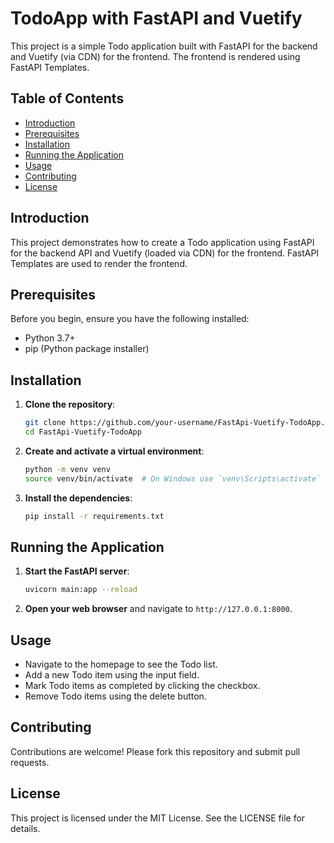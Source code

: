 # TodoApp with FastAPI and Vuetify

This project is a simple Todo application built with FastAPI for the backend and Vuetify (via CDN) for the frontend. The frontend is rendered using FastAPI Templates.

## Table of Contents

- [Introduction](#introduction)
- [Prerequisites](#prerequisites)
- [Installation](#installation)
- [Running the Application](#running-the-application)
- [Usage](#usage)
- [Contributing](#contributing)
- [License](#license)

## Introduction

This project demonstrates how to create a Todo application using FastAPI for the backend API and Vuetify (loaded via CDN) for the frontend. FastAPI Templates are used to render the frontend.

## Prerequisites

Before you begin, ensure you have the following installed:

- Python 3.7+
- pip (Python package installer)

## Installation

1. **Clone the repository**:
    ```bash
    git clone https://github.com/your-username/FastApi-Vuetify-TodoApp.git
    cd FastApi-Vuetify-TodoApp
    ```

2. **Create and activate a virtual environment**:
    ```bash
    python -m venv venv
    source venv/bin/activate  # On Windows use `venv\Scripts\activate`
    ```

3. **Install the dependencies**:
    ```bash
    pip install -r requirements.txt
    ```

## Running the Application

1. **Start the FastAPI server**:
    ```bash
    uvicorn main:app --reload
    ```

2. **Open your web browser** and navigate to `http://127.0.0.1:8000`.

## Usage

- Navigate to the homepage to see the Todo list.
- Add a new Todo item using the input field.
- Mark Todo items as completed by clicking the checkbox.
- Remove Todo items using the delete button.

## Contributing

Contributions are welcome! Please fork this repository and submit pull requests.

## License

This project is licensed under the MIT License. See the LICENSE file for details.

